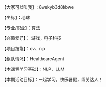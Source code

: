 【大家可以叫我】: 8wekyb3d8bbwe

【坐标】：地球

【专业/职业】：算法  

【兴趣爱好】： 游戏，电子科技  

【项目技能】：cv、nlp  

【组队情况】：HealthcareAgent  

【本课程学习基础】：NLP、LLM  

【本期活动目标】：一起学习，快乐暑假，闯关达人！  

